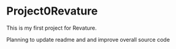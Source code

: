 # Project0Revature
This is my first project for Revature.

Planning to update readme and and improve overall source code
